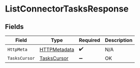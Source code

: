 # ListConnectorTasksResponse


## Fields

| Field                                                   | Type                                                    | Required                                                | Description                                             |
| ------------------------------------------------------- | ------------------------------------------------------- | ------------------------------------------------------- | ------------------------------------------------------- |
| `HttpMeta`                                              | [HTTPMetadata](../../Models/Components/HTTPMetadata.md) | :heavy_check_mark:                                      | N/A                                                     |
| `TasksCursor`                                           | [TasksCursor](../../Models/Components/TasksCursor.md)   | :heavy_minus_sign:                                      | OK                                                      |